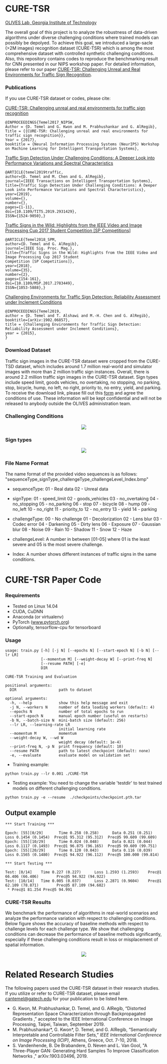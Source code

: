 # CURE-TSR

[OLIVES Lab, Georgia Institute of Technology](https://ghassanalregib.com/)

The overall goal of this project is to analyze the robustness of data-driven algorithms under diverse challenging conditions where trained models can possibly be depolyed. To achieve this goal, we introduced a large-sacle (>2M images) recognition dataset (CURE-TSR) which is among the most comprehensive dataset with controlled synthetic challenging conditions. Also, this repository contains codes to reproduce the benchmarking result for CNN presented in our NIPS workshop paper. For detailed information, please refer to our paper [CURE-TSR: Challenging Unreal and Real Environments for Traffic Sign Recognition](https://arxiv.org/abs/1712.02463).

### Publications
If you use CURE-TSR dataset or codes, please cite:

 [CURE-TSR: Challenging unreal and real environments for traffic sign recognition](https://arxiv.org/abs/1712.02463)
  
```
@INPROCEEDINGS{Temel2017_NIPSW,
Author = {D. Temel and G. Kwon and M. Prabhushankar and G. AlRegib},
Title = {{CURE-TSR: Challenging unreal and real environments for traffic sign recognition}},
Year = {2017},
booktitle = {Neural Information Processing Systems (NeurIPS) Workshop on Machine Learning for Intelligent Transportation Systems},

```
[Traffic Sign Detection Under Challenging Conditions: A Deeper Look into Performance Variations and Spectral Characteristics
](https://ieeexplore.ieee.org/document/8793235)

```
@ARTICLE{temel2019traffic,
author={D. Temel and M. Chen and G. AlRegib},
journal={IEEE Transactions on Intelligent Transportation Systems},
title={Traffic Sign Detection Under Challenging Conditions: A Deeper Look into Performance Variations and Spectral Characteristics},
year={2019},
volume={},
number={},
pages={1-11},
doi={10.1109/TITS.2019.2931429},
ISSN={1524-9050},}
```


 [Traffic Signs in the Wild: Highlights from the IEEE Video and Image Processing Cup 2017 Student Competition [SP Competitions]
](https://arxiv.org/abs/1810.06169)

```
@ARTICLE{Temel2018_SPM,
author={D. Temel and G. AlRegib},
journal={IEEE Sig. Proc. Mag.},
title={Traffic Signs in the Wild: Highlights from the IEEE Video and Image Processing Cup 2017 Student
Competition [SP Competitions]},
year={2018},
volume={35},
number={2},
pages={154-161},
doi={10.1109/MSP.2017.2783449},
ISSN={1053-5888},}
```

[Challenging Environments for Traffic Sign Detection: Reliability Assessment under Inclement Conditions](https://arxiv.org/abs/1902.06857)

```
@INPROCEEDINGS{Temel2019,
author = {D. Temel and T. Alshawi and M.-H. Chen and G. AlRegib},
booktitle={arXiv:1902.06857},
title = {Challenging Environments for Traffic Sign Detection: Reliability Assessment under Inclement Conditions},
year = {2015},
}
```


### Download Dataset
Traffic sign images in the CURE-TSR dataset were cropped from the CURE-TSD dataset, which includes around 1.7 million real-world and simulator images with more than 2 million traffic sign instances. Overall, there is around 2.2 million traffic sign images in the CURE-TSR dataset. Sign types include speed limit, goods vehicles, no overtaking, no stopping, no parking, stop, bicycle, hump, no left, no right, priority to, no entry, yield, and parking. To receive  the download link, please fill out this [form](https://docs.google.com/forms/d/e/1FAIpQLSfjG211OENp4_QKFh86wLtFh-sa4HwkKq4hoWcAVKXN2QyICw/viewform) and agree the conditions of use. These information will be kept confidential and will not be released to anybody outside the OLIVES administration team. 

### Challenging Conditions
<p align="center">
<img src="./figs/challtype.png">
</p> 

### Sign types
<p align="center">
<img src="./figs/signtype.png">
</p> 


### File Name Format
The name format of the provided video sequences is as follows:
"sequenceType_signType_challengeType_challengeLevel_Index.bmp"

* sequenceType:
01 - Real data
02 - Unreal data

* signType:
01 - speed_limit
02 - goods_vehicles
03 - no_overtaking
04 - no_stopping
05 - no_parking
06 - stop
07 - bicycle
08 - hump
09 - no_left
10 - no_right
11 - priority_to
12 - no_entry
13 - yield
14 - parking

* challengeType:
00 - No challenge
01 - Decolorization
02 - Lens blur
03 - Codec error
04 - Darkening
05 - Dirty lens
06 - Exposure
07 - Gaussian blur
08 - Noise
09 - Rain
10 - Shadow
11 - Snow
12 - Haze

* challengeLevel:
A number in between [01-05] where 01 is the least severe and 05 is the most severe challenge.

* Index:
A number shows different instances of traffic signs in the same conditions.



# CURE-TSR Paper Code

### Requirements
- Tested on Linux 14.04
- CUDA, CuDNN
- Anaconda (or virtualenv)
- PyTorch (www.pytorch.org)
- Optionally, tensorflow-cpu for tensorboard


### Usage

```
usage: train.py [-h] [-j N] [--epochs N] [--start-epoch N] [-b N] [--lr LR]
                [--momentum M] [--weight-decay W] [--print-freq N]
                [--resume PATH] [-e]
                DIR

CURE-TSR Training and Evaluation

positional arguments:
  DIR                   path to dataset

optional arguments:
  -h, --help            show this help message and exit
  -j N, --workers N     number of data loading workers (default: 4)
  --epochs N            number of total epochs to run
  --start-epoch N       manual epoch number (useful on restarts)
  -b N, --batch-size N  mini-batch size (default: 256)
  --lr LR, --learning-rate LR
                        initial learning rate
  --momentum M          momentum
  --weight-decay W, --wd W
                        weight decay (default: 1e-4)
  --print-freq N, -p N  print frequency (default: 10)
  --resume PATH         path to latest checkpoint (default: none)
  -e, --evaluate        evaluate model on validation set
```

- Training example:
```
python train.py --lr 0.001 ./CURE-TSR
```
- Testing example: You need to change the variable 'testdir' to test trained models on different challenging conditions. 

```
python train.py -e --resume  ./checkpoints/checkpoint.pth.tar
```

## Output example

```
*** Start Training *** 

Epoch: [55][0/29]       Time 0.258 (0.258)      Data 0.251 (0.251)      Loss 0.1454 (0.1454)  Prec@1 95.312 (95.312)  Prec@5 99.609 (99.609)
Epoch: [55][10/29]      Time 0.024 (0.048)      Data 0.021 (0.044)      Loss 0.1117 (0.1493)  Prec@1 96.875 (96.165)  Prec@5 99.609 (99.751)
Epoch: [55][20/29]      Time 0.120 (0.043)      Data 0.116 (0.039)      Loss 0.1565 (0.1480)  Prec@1 94.922 (96.112)  Prec@5 100.000 (99.814)

*** Start Testing *** 

Test: [0/14]    Time 0.227 (0.227)      Loss 1.2593 (1.2593)    Prec@1 66.406 (66.406)        Prec@5 94.922 (94.922)
Test: [10/14]   Time 0.005 (0.037)      Loss 2.2871 (0.9604)    Prec@1 62.109 (78.871)        Prec@5 87.109 (94.602)
 * Prec@1 81.254 Prec@5 94.991
```

### CURE-TSR Results
We benchmark the performance of algorithms in real-world scenarios and analyze the performance variation with respect to challenging conditions. Below figure shows the accuracy of baseline methods with respect to challenge levels for each challenge type. We show that challenging conditions can decrease the performance of baseline methods significantly, especially if these challenging conditions result in loss or misplacement of spatial information.
<p align="center">
<img src="./figs/cure-tsr_levelplot.png">
</p> 




# Related Research Studies
The following papers used the CURE-TSR dataset in their research studies. If you utilize or refer to CURE-TSR dataset, please  email cantemel@gatech.edu for your publication to be listed here.

<ul>
<li>G. Kwon, M. Prabhushankar,&nbsp;D. Temel, and G. AlRegib, “Distorted Representation Space Characterization through Backpropagated Gradients ,” accepted to the IEEE International Conference on Image Processing, Taipei, Taiwan, September 2019.</li>
<li>M. Prabhushankar*, G. Kwon*, D. Temel, and G. AlRegib, “Semantically Interpretable and Controllable Filter Sets,”&nbsp;<i>IEEE International Conference on Image Processing (ICIP)</i>, Athens, Greece, Oct. 7-10, 2018.</li>
<li>S. Vandenhende, B. De Brabandere, D. Neven and L. Van Gool, "A Three-Player GAN: Generating Hard Samples To Improve Classification Networks ," arXiv:1903.03496, 2019.</li>
</ul>
